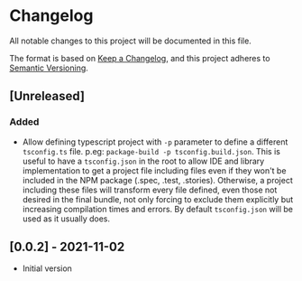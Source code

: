 # Changelog

All notable changes to this project will be documented in this file.

The format is based on [Keep a Changelog](https://keepachangelog.com/en/1.0.0/),
and this project adheres to [Semantic Versioning](https://semver.org/spec/v2.0.0.html).

## [Unreleased]

### Added

- Allow defining typescript project with `-p` parameter to define a different `tsconfig.ts` file. p.eg: `package-build -p tsconfig.build.json`. This is useful to have a `tsconfig.json` in the root to allow IDE and library implementation to get a project file including files even if they won't be included in the NPM package (.spec, .test, .stories). Otherwise, a project including these files will transform every file defined, even those not desired in the final bundle, not only forcing to exclude them explicitly but increasing compilation times and errors. By default `tsconfig.json` will be used as it usually does.

## [0.0.2] - 2021-11-02

- Initial version
